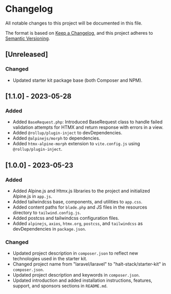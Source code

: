 # Changelog

All notable changes to this project will be documented in this file.

The format is based on [Keep a Changelog](https://keepachangelog.com/en/1.0.0/),
and this project adheres to [Semantic Versioning](https://semver.org/spec/v2.0.0.html).

## [Unreleased]

### Changed
- Updated starter kit package base (both Composer and NPM).

## [1.1.0] - 2023-05-28

### Added

- Added `BaseRequest.php`: Introduced BaseRequest class to handle failed validation attempts for HTMX and return response with errors in a view.
- Added `@rollup/plugin-inject` to devDependencies.
- Added `@alpinejs/morph` to dependencies.
- Added `htmx-alpine-morph` extension to `vite.config.js` using `@rollup/plugin-inject`.

## [1.0.0] - 2023-05-23

### Added

- Added Alpine.js and Htmx.js libraries to the project and initialized Alpine.js in `app.js`.
- Added tailwindcss base, components, and utilities to `app.css`.
- Added content paths for `blade.php` and JS files in the resources directory to `tailwind.config.js`.
- Added postcss and tailwindcss configuration files.
- Added `alpinejs`, `axios`, `htmx.org`, `postcss`, and `tailwindcss` as devDependencies in `package.json`.

### Changed

- Updated project description in `composer.json` to reflect new technologies used in the starter kit.
- Changed project name from "laravel/laravel" to "halt-stack/starter-kit" in `composer.json`.
- Updated project description and keywords in `composer.json`.
- Updated introduction and added installation instructions, features, support, and sponsors sections in `README.md`.
